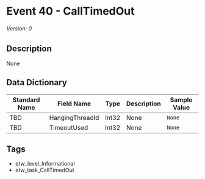 # Event 40 - CallTimedOut
###### Version: 0

## Description
None

## Data Dictionary
|Standard Name|Field Name|Type|Description|Sample Value|
|---|---|---|---|---|
|TBD|HangingThreadId|Int32|None|`None`|
|TBD|TimeoutUsed|Int32|None|`None`|

## Tags
* etw_level_Informational
* etw_task_CallTimedOut